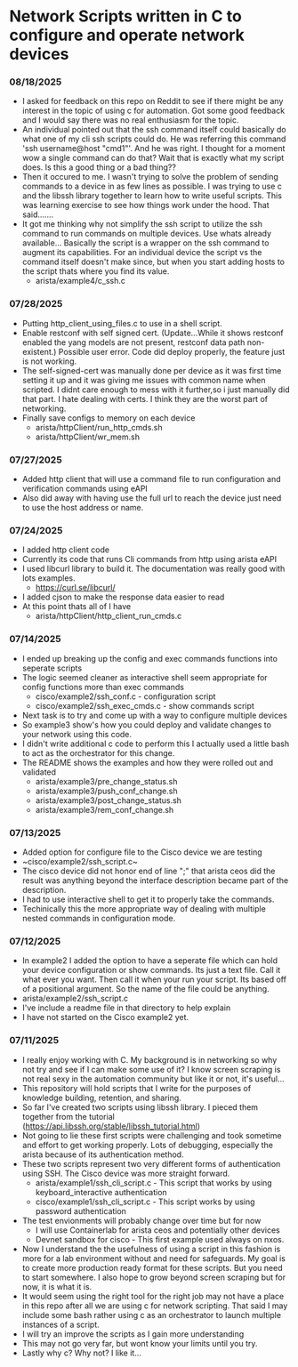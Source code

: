 # Network Scripts written in C to configure and operate network devices
### 08/18/2025
- I asked for feedback on this repo on Reddit to see if there might be any interest in the topic of using c for automation. Got some good feedback and I would say there was no real enthusiasm for the topic. 
- An individual pointed out that the ssh command itself could basically do what one of my cli ssh scripts could do. He was referring this command 'ssh username@host "cmd1"'. And he was right. I thought for a moment wow a single command can do that? Wait that is exactly what my script does. Is this a good thing or a bad thing??
- Then it occured to me. I wasn't trying to solve the problem of sending commands to a device in as few lines as possible. I was trying to use c and the libssh library together to learn how to write useful scripts. This was learning exercise to see how things work under the hood. That said....... 
- It got me thinking why not simplify the ssh script to utilize the ssh command to run commands on multiple devices. Use whats already available... Basically the script is a wrapper on the ssh command to augment its capabilities. For an individual device the script vs the command itself doesn't make since, but when you start adding hosts to the script thats where you find its value.
  * arista/example4/c_ssh.c
### 07/28/2025
- Putting http_client_using_files.c to use in a shell script.
- Enable restconf with self signed cert. (Update...While it shows restconf enabled the yang models are not present, restconf data path non-existent.) Possible user error. Code did deploy properly, the feature just is not working.
- The self-signed-cert was manually done per device as it was first time setting it up and it was giving me issues with common name when scripted. I didnt care enough to mess with it further,so i just manually did that part. I hate dealing with certs. I think they are the worst part of networking.
- Finally save configs to memory on each device
  * arista/httpClient/run_http_cmds.sh
  * arista/httpClient/wr_mem.sh
### 07/27/2025
- Added http client that will use a command file to run configuration and verification commands using eAPI
- Also did away with having use the full url to reach the device just need to use the host address or name.
### 07/24/2025
- I added http client code
- Currently its code that runs Cli commands from http using arista eAPI
- I used libcurl library to build it. The documentation was really good with lots examples.
  * https://curl.se/libcurl/
- I added cjson to make the response data easier to read
- At this point thats all of I have
  * arista/httpClient/http_client_run_cmds.c
### 07/14/2025
- I ended up breaking up the config and exec commands functions into seperate scripts
- The logic seemed cleaner as interactive shell seem appropriate for config functions more than exec commands
  * cisco/example2/ssh_conf.c - configuration script
  * cisco/example2/ssh_exec_cmds.c - show commands script
- Next task is to try and come up with a way to configure multiple devices
- So example3 show's how you could deploy and validate changes to your network using this code.
- I didn't write additional c code to perform this I actually used a little bash to act as the orchestrator for this change.
- The README shows the examples and how they were rolled out and validated
  * arista/example3/pre_change_status.sh
  * arista/example3/push_conf_change.sh
  * arista/example3/post_change_status.sh
  * arista/example3/rem_conf_change.sh

### 07/13/2025
- Added option for configure file to the Cisco device we are testing
- ~cisco/example2/ssh_script.c~ 
- The cisco device did not honor end of line ";" that arista ceos did the result was anything beyond the interface description became part of the description.
- I had to use interactive shell to get it to properly take the commands.
- Techinically this the more appropriate way of dealing with multiple nested commands in configuration mode.

### 07/12/2025
- In example2 I added the option to have a seperate file which can hold your device configuration or show commands. Its just a text file. Call it what ever you want. Then call it when your run your script. Its based off of a positional argument. So the name of the file could be anything.
- arista/example2/ssh_script.c
- I've include a readme file in that directory to help explain
- I have not started on the Cisco example2 yet.

### 07/11/2025
- I really enjoy working with C. My background is in networking so why not try and see if I can make some use of it? I know screen scraping is not real sexy in the automation community but like it or not,  it's useful...
- This repository will hold scripts that I write for the purposes of knowledge building, retention, and sharing.
- So far I've created two scripts using libssh library. I pieced them together from the tutorial (https://api.libssh.org/stable/libssh_tutorial.html)
- Not going to lie these first scripts were challenging and took sometime and effort to get working properly. Lots of debugging, especially the arista because of its authentication method.
- These two scripts represent two very different forms of authentication using SSH. The Cisco device was more straight forward. 
   * arista/example1/ssh_cli_script.c - This script that works by using keyboard_interactive authentication
   * cisco/example1/ssh_cli_script.c - This script works by using password authentication
- The test envionments will probably change over time but for now 
   * I will use Containerlab for arista ceos and potentially other devices
   * Devnet sandbox for cisco - This first example used always on nxos.
- Now I understand the the usefulness of using a script in this fashion is more for a lab environment without and need for safeguards. My goal is to create more production ready format for these scripts. But you need to start somewhere. I also hope to grow beyond screen scraping but for now, it is what it is.
- It would seem using the right tool for the right job may not have a place in this repo after all we are using c for network scripting. That said I may include some bash rather using c as an orchestrator to launch multiple instances of a script.
- I will try an improve the scripts as I gain more understanding
- This may not go very far, but wont know your limits until you try.
- Lastly why c? Why not? I like it...
